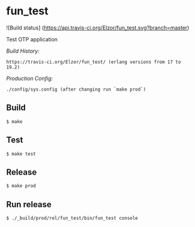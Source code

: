 fun_test
=====

![Build status]
(https://api.travis-ci.org/Elzor/fun_test.svg?branch=master)

Test OTP application

*Build History:*

    https://travis-ci.org/Elzor/fun_test/ (erlang versions from 17 to 19.2)


*Production Config:*

    ./config/sys.config (after changing run `make prod`)


Build
-----

    $ make

Test
-----

    $ make test


Release
-----

    $ make prod

Run release
-----

    $ ./_build/prod/rel/fun_test/bin/fun_test console